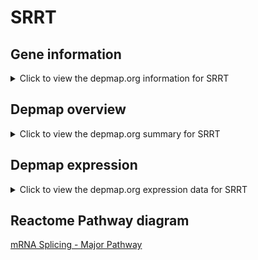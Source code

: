 <h1>SRRT</h1>

<h2>Gene information</h2>
<details>
  <summary>Click to view the depmap.org information for SRRT</summary>
  <iframe src="https://depmap.org/portal/gene/SRRT?tab=about" style="border:none;width:100%;height:800px"></iframe>
</details>

<h2>Depmap overview</h2>
<details>
  <summary>Click to view the depmap.org summary for SRRT</summary>
  <iframe src="https://depmap.org/portal/gene/SRRT?tab=overview" style="border:none;width:100%;height:800px"></iframe>
</details>

<h2>Depmap expression</h2>
<details>
  <summary>Click to view the depmap.org expression data for SRRT</summary>
  <iframe src="https://depmap.org/portal/gene/SRRT?tab=characterization" style="border:none;width:100%;height:800px"></iframe>
</details>



<h2>Reactome Pathway diagram</h2>
<a href="https://reactome.org/PathwayBrowser/#/R-HSA-72163" target="_BLANK">mRNA Splicing - Major Pathway</a>



